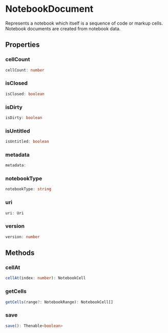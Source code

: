 # NotebookDocument

Represents a notebook which itself is a sequence of code or markup cells. Notebook documents are created from notebook data.

## Properties

### cellCount

```typescript
cellCount: number
```

### isClosed

```typescript
isClosed: boolean
```

### isDirty

```typescript
isDirty: boolean
```

### isUntitled

```typescript
isUntitled: boolean
```

### metadata

```typescript
metadata:
```

### notebookType

```typescript
notebookType: string
```

### uri

```typescript
uri: Uri
```

### version

```typescript
version: number
```

## Methods

### cellAt

```typescript
cellAt(index: number): NotebookCell
```

### getCells

```typescript
getCells(range?: NotebookRange): NotebookCell[]
```

### save

```typescript
save(): Thenable<boolean>
```

[NotebookRange]: NotebookRange.md
[NotebookCell]: NotebookCell.md
[Uri]: Uri.md
